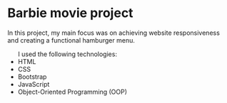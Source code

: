 # Barbie movie project
<p>In this project, my main focus was on achieving website responsiveness and creating a functional hamburger menu.</p>
<ul>I used the following technologies:
  <li>HTML</li>
  <li>CSS</li>
  <li>Bootstrap</li>
  <li>JavaScript</li>
  <li>Object-Oriented Programming (OOP)</li>
</ul>
